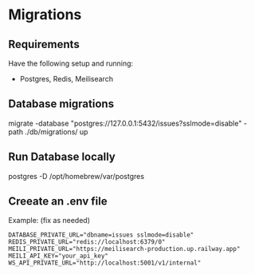 # Migrations

## Requirements

Have the following setup and running:

- Postgres, Redis, Meilisearch

## Database migrations

migrate -database "postgres://127.0.0.1:5432/issues?sslmode=disable" -path ./db/migrations/ up

## Run Database locally

postgres -D /opt/homebrew/var/postgres

## Creeate an .env file

Example: (fix as needed)

```
DATABASE_PRIVATE_URL="dbname=issues sslmode=disable"
REDIS_PRIVATE_URL="redis://localhost:6379/0"
MEILI_PRIVATE_URL="https://meilisearch-production.up.railway.app"
MEILI_API_KEY="your_api_key"
WS_API_PRIVATE_URL="http://localhost:5001/v1/internal"
```

